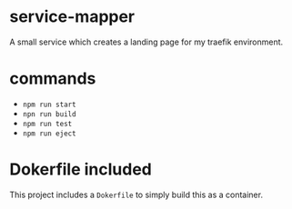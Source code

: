 # service-mapper
A small service which creates a landing page for my traefik environment.

# commands
 - `npm run start`
 - `npn run build`
 - `npm run test`
 - `npm run eject`
 
# Dokerfile included
This project includes a `Dokerfile` to simply build this as a container.